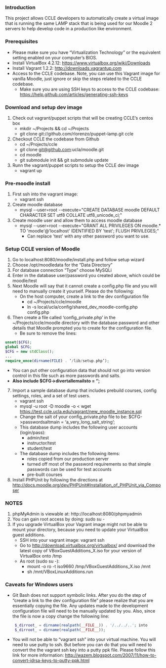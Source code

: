 ### Introduction
This project allows CCLE developers to automatically create a virtual image that is running the same LAMP stack that is being used for our Moodle 2 servers to help develop code in a production like environment.

### Prerequisites
* Please make sure you have “Virtualization Technology” or the equivalent setting enabled on your computer’s BIOS.
* Install VirtualBox 4.2.12: https://www.virtualbox.org/wiki/Downloads
* Install Vagrant 1.2.2: http://downloads.vagrantup.com
* Access to the CCLE codebase. Note, you can use this Vagrant image for vanilla Moodle, just ignore or skip the steps related to the CCLE codebase.
    * Make sure you are using SSH keys to access to the CCLE codebase: https://help.github.com/articles/generating-ssh-keys   

### Download and setup dev image
1. Check out vagrant/puppet scripts that will be creating CCLE’s centos box
    * mkdir ~/Projects && cd ~/Projects
    * git clone git://github.com/rlorenzo/puppet-lamp.git ccle
2. Checkout CCLE the codebase from Github
    * cd ~/Projects/ccle
    * git clone git@github.com:ucla/moodle.git
    * cd moodle
    * git submodule init && git submodule update
3. Runn the vagrant/puppet scripts to setup the CCLE dev image
   * vagrant up

### Pre-moodle install
1. First ssh into the vagrant image: 
   * vagrant ssh
2. Create moodle database
   * mysql --user=root --execute="CREATE DATABASE moodle DEFAULT CHARACTER SET utf8 COLLATE utf8_unicode_ci;"
3. Create moodle user and allow them to access moodle database
   * mysql --user=root --execute="GRANT ALL PRIVILEGES ON moodle.* TO 'moodle'@'localhost' IDENTIFIED BY 'test'; FLUSH PRIVILEGES;"
      * Can replace 'test' with any other password you want to use.

### Setup CCLE version of Moodle
1. Go to localhost:8080/moodle/install.php and follow setup wizard
2. Choose /opt/moodledata for the “Data Directory”
3. For database connection “Type” choose MySQLi
4. Enter in the database user/password you created above, which could be moodle/test
5. Next Moodle will say that it cannot create a config.php file and you will need to manually create it yourself. Please do the following:
   * On the host computer, create a link to the dev configuration file
      * cd ~/Projects/ccle/moodle
      * ln -s local/ucla/config/shared_dev_moodle-config.php config.php
6. Then create a file called ‘config_private.php’ in the ~/Projects/ccle/moodle directory with the database password and other details that Moodle prompted you to create for the configuration file.
   * Be sure to remove the lines:

```php
unset($CFG);
global $CFG;
$CFG = new stdClass();
...
require_once(dirname(FILE) . ‘/lib/setup.php’);
```
   * You can put other configuration data that should not go into version control in this file such as more passwords and salts.
   * **Also include $CFG->divertallemailsto = ‘<your email address>’;**
7. Import a sample database dump that includes prebuild courses, config settings, roles, and a set of test users.
   * vagrant ssh
   * mysql -u root -D moodle -o < wget https://test.ccle.ucla.edu/vagrant/new_moodle_instance.sql
   * Change the salt of your config_private.php file to be: $CFG->passwordsaltmain = ‘a_very_long_salt_string’;
   * This database dump includes the following user accounts (login/pass):
      * admin/test
      * instructor/test
      * student/test
   * The database dump includes the following items:
      * roles copied from our production server
      * turned off most of the password requirements so that simple passwords can be used for test accounts
      * pre-built courses
8. Install PHPUnit by following the directions at http://docs.moodle.org/dev/PHPUnit#Installation_of_PHPUnit_via_Composer

### NOTES
1. phpMyAdmin is viewable at: http://localhost:8080/phpmyadmin
2. You can gain root access by doing: sudo su -
3. If you upgrade VirtualBox your Vagrant image might not be able to mount your directory, because you need to update your VirtualBox guest additions.
   * SSH into your vagrant image: vagrant ssh
   * Go to http://download.virtualbox.org/virtualbox/ and download the latest copy of VBoxGuestAdditions\_X.iso for your version of VirtualBox onto /tmp
   * As root (sudo su -):
      * mount -o ro -t iso9660 /tmp/VBoxGuestAdditions\_X.iso /mnt
      * sh /mnt/VBoxLinuxAdditions.run

### Caveats for Windows users
* Git Bash does not support symbolic links. After you do the step of “create a link to the dev configuration file” please     realize that you are essentially copying the file. Any updates made to the development configuration file will need to be     manually updated by you. Also, since the file is now a copy change the following line:

   ```php
    $_dirroot_ = dirname(realpath(__FILE__)) . '/../../..'; into
    $_dirroot_ = dirname(realpath(__FILE__));
   ```
* You will not be able to “vagrant ssh” into your virtual machine. You will need to use putty to ssh. But before you can do     that you will need to convert the the vagrant ssh key into a putty ppk file. Please follow this link for more information:     http://wazem.blogspot.com/2007/11/how-to-convert-idrsa-keys-to-putty-ppk.html
